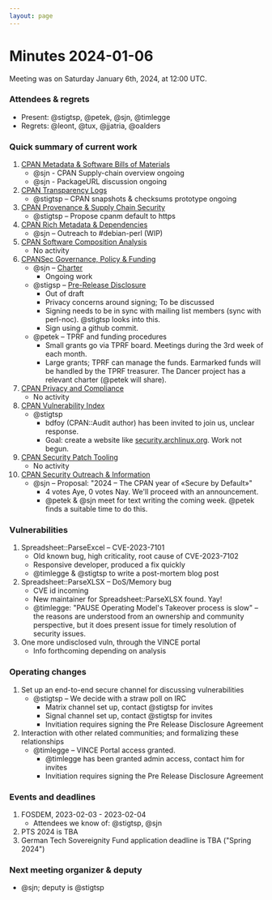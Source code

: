 ```yaml
---
layout: page
---
```

# Minutes 2024-01-06

Meeting was on Saturday January 6th, 2024, at 12:00 UTC.


### Attendees & regrets

- Present: @stigtsp, @petek, @sjn, @timlegge
- Regrets: @leont, @tux, @jjatria, @oalders

### Quick summary of current work

1. [CPAN Metadata & Software Bills of Materials](https://github.com/orgs/CPAN-Security/projects/1)
    - @sjn - CPAN Supply-chain overview ongoing
    - @sjn - PackageURL discussion ongoing
2. [CPAN Transparency Logs](https://github.com/orgs/CPAN-Security/projects/2)
    - @stigtsp – CPAN snapshots & checksums prototype ongoing
3. [CPAN Provenance & Supply Chain Security](https://github.com/orgs/CPAN-Security/projects/3)
    - @stigtsp – Propose cpanm default to https
4. [CPAN Rich Metadata & Dependencies](https://github.com/orgs/CPAN-Security/projects/4)
    - @sjn – Outreach to #debian-perl (WIP)
5. [CPAN Software Composition Analysis](https://github.com/orgs/CPAN-Security/projects/6)
    - No activity
6. [CPANSec Governance, Policy & Funding](https://github.com/orgs/CPAN-Security/projects/7)
    - @sjn – [Charter](https://security.metacpan.org/docs/charter.html)
        - Ongoing work
    - @stigsp – [Pre-Release Disclosure](https://security.metacpan.org/docs/pre-release-disclosure.html)
        - Out of draft
        - Privacy concerns around signing; To be discussed
        - Signing needs to be in sync with mailing list members (sync with perl-noc). @stigtsp looks into this.
        - Sign using a github commit.
    - @petek – TPRF and funding procedures
        - Small grants go via TPRF board. Meetings during the 3rd week of each month.
        - Large grants; TPRF can manage the funds. Earmarked funds will be handled by the TPRF treasurer. The Dancer project has a relevant charter (@petek will share).
7. [CPAN Privacy and Compliance](https://github.com/orgs/CPAN-Security/projects/9)
    - No activity
8. [CPAN Vulnerability Index](https://github.com/orgs/CPAN-Security/projects/10)
    - @stigtsp
        - bdfoy (CPAN::Audit author) has been invited to join us, unclear response.
        - Goal: create a website like [security.archlinux.org](https://security.archlinux.org). Work not begun.
9. [CPAN Security Patch Tooling](https://github.com/orgs/CPAN-Security/projects/11)
    - No activity
10. [CPAN Security Outreach & Information](https://github.com/orgs/CPAN-Security/projects/12)
    - @sjn – Proposal: "2024 – The CPAN year of «Secure by Default»"
        - 4 votes Aye, 0 votes Nay. We'll proceed with an announcement.
        - @petek & @sjn meet for text writing the coming week. @petek finds a suitable time to do this.

### Vulnerabilities

1. Spreadsheet::ParseExcel – CVE-2023-7101
    - Old known bug, high criticality, root cause of CVE-2023-7102
    - Responsive developer, produced a fix quickly
    - @timlegge & @stigtsp to write a post-mortem blog post
2. Spreadsheet::ParseXLSX – DoS/Memory bug
    - CVE id incoming
    - New maintainer for Spreadsheet::ParseXLSX found. Yay!
    - @timlegge: "PAUSE Operating Model's Takeover process is slow" – the reasons are understood from an ownership and community perspective, but it does present issue for timely resolution of security issues.
3. One more undisclosed vuln, through the VINCE portal
    - Info forthcoming depending on analysis

### Operating changes

1. Set up an end-to-end secure channel for discussing vulnerabilities
    - @stigtsp – We decide with a straw poll on IRC
        - Matrix channel set up, contact @stigtsp for invites
        - Signal channel set up, contact @stigtsp for invites
        - Invitiation requires signing the Pre Release Disclosure Agreement
2. Interaction with other related communities; and formalizing these relationships
    - @timlegge – VINCE Portal access granted.
        - @timlegge has been granted admin access, contact him for invites
        - Invitiation requires signing the Pre Release Disclosure Agreement

### Events and deadlines

1. FOSDEM, 2023-02-03 - 2023-02-04
    - Attendees we know of: @stigtsp, @sjn
2. PTS 2024 is TBA
3. German Tech Sovereignity Fund application deadline is TBA ("Spring 2024")


### Next meeting organizer & deputy

- @sjn; deputy is @stigtsp
